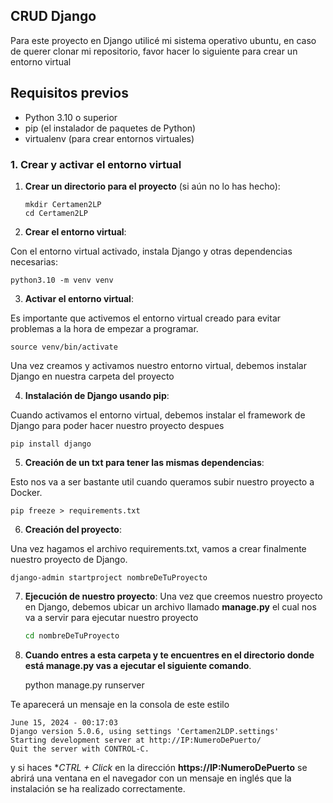 ## CRUD Django

Para este proyecto en Django utilicé mi sistema operativo ubuntu, en caso de querer clonar mi repositorio, favor hacer lo siguiente para crear un entorno virtual

## Requisitos previos

- Python 3.10 o superior
- pip (el instalador de paquetes de Python)
- virtualenv (para crear entornos virtuales)

### 1. Crear y activar el entorno virtual

1. **Crear un directorio para el proyecto** (si aún no lo has hecho):
   ```
   mkdir Certamen2LP
   cd Certamen2LP
2. **Crear el entorno virtual**:

Con el entorno virtual activado, instala Django y otras dependencias necesarias:

    python3.10 -m venv venv

3. **Activar el entorno virtual**:

Es importante que activemos el entorno virtual creado para evitar problemas a la hora de empezar a programar.

    source venv/bin/activate

Una vez creamos y activamos nuestro entorno virtual, debemos instalar Django en nuestra carpeta del proyecto

4. **Instalación de Django usando pip**:

Cuando activamos el entorno virtual, debemos instalar el framework de Django para poder hacer nuestro proyecto despues
    
    pip install django

5. **Creación de un txt para tener las mismas dependencias**:

Esto nos va a ser bastante util cuando queramos subir nuestro proyecto a Docker.

    pip freeze > requirements.txt

6. **Creación del proyecto**:

  Una vez hagamos el archivo requirements.txt, vamos a crear finalmente nuestro proyecto de Django.

    django-admin startproject nombreDeTuProyecto

7. **Ejecución de nuestro proyecto**:
  Una vez que creemos nuestro proyecto en Django, debemos ubicar un archivo llamado **manage.py** el cual nos va a servir para ejecutar nuestro proyecto
      
     ```bash
     cd nombreDeTuProyecto

8. **Cuando entres a esta carpeta y te encuentres en el directorio donde está **manage.py** vas a ejecutar el siguiente comando**.

    python manage.py runserver
   

  Te aparecerá un mensaje en la consola de este estilo 

    June 15, 2024 - 00:17:03
    Django version 5.0.6, using settings 'Certamen2LDP.settings'
    Starting development server at http://IP:NumeroDePuerto/
    Quit the server with CONTROL-C.

y si haces 
**CTRL + Click* en la dirección **https://IP:NumeroDePuerto** 
se abrirá una ventana en el navegador con un mensaje en inglés que la instalación se ha realizado correctamente.

<br>
